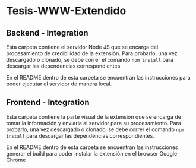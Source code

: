# Tesis-WWW-Extendido

## Backend - Integration

Esta carpeta contiene el servidor Node JS que se encarga del procesamiento de credibilidad de la extensión. Para probarlo, una vez descargado o clonado, se debe correr el comando ```npm install``` para descargar las dependencias correspondientes.

En el README dentro de esta carpeta se encuentran las instrucciones para poder ejecutar el servidor de manera local.

## Frontend - Integration

Esta carpeta contiene la parte visual de la extensión que se encarga de tomar la información y enviarla al servidor para su procesamiento. Para probarlo, una vez descargado o clonado, se debe correr el comando ```npm install``` para descargar las dependencias correspondientes.

En el README dentro de esta carpeta se encuentran las instrucciones generar el build para poder instalar la extensión en el browser Google Chrome
